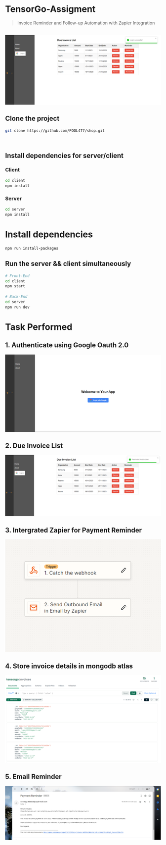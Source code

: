 # TensorGo-Assigment
> Invoice Reminder and Follow-up Automation with Zapier Integration
<br>
<img src="https://github.com/tapesh1523/TensorGo-Assigment/blob/main/png/Screenshot%202023-11-16%20104348.png" >

## Clone the project

```bash
git clone https://github.com/POOL4T7/shop.git
```
<br>

## Install dependencies for server/client
### Client

```bash
cd client
npm install
```
### Server

```bash
cd server
npm install
```

# Install dependencies

```bash
npm run install-packages
```
## Run the server && client simultaneously

```bash
# Front-End
cd client
npm start

# Back-End
cd server
npm run dev

```
# Task Performed

## 1. Authenticate using Google Oauth 2.0
<img src="https://github.com/tapesh1523/TensorGo-Assigment/blob/main/png/Screenshot%202023-11-16%20104324.png" >

## 2. Due Invoice List
<img src="https://github.com/tapesh1523/TensorGo-Assigment/blob/main/png/Screenshot%202023-11-16%20104549.png" >

## 3. Intergrated Zapier for Payment Reminder
<img src="https://github.com/tapesh1523/TensorGo-Assigment/blob/main/png/Screenshot%202023-11-16%20104657.png" >

## 4. Store invoice details in mongodb atlas
<img src="https://github.com/tapesh1523/TensorGo-Assigment/blob/main/png/Screenshot%202023-11-16%20104923.png" >

## 5. Email Reminder
<img src="https://github.com/tapesh1523/TensorGo-Assigment/blob/main/png/Screenshot%202023-11-16%20104623.png" >


